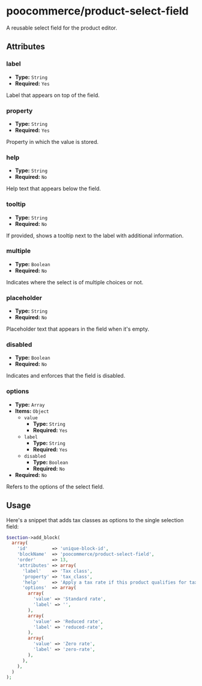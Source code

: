 # poocommerce/product-select-field

A reusable select field for the product editor.

## Attributes

### label

-   **Type:** `String`
-   **Required:** `Yes`

Label that appears on top of the field.

### property

-   **Type:** `String`
-   **Required:** `Yes`

Property in which the value is stored.

### help

-   **Type:** `String`
-   **Required:** `No`

Help text that appears below the field.

### tooltip

- **Type:** `String`
- **Required:** `No`

If provided, shows a tooltip next to the label with additional information.

### multiple

-   **Type:** `Boolean`
-   **Required:** `No`

Indicates where the select is of multiple choices or not.

### placeholder

-   **Type:** `String`
-   **Required:** `No`

Placeholder text that appears in the field when it's empty.

### disabled

-   **Type:** `Boolean`
-   **Required:** `No`

Indicates and enforces that the field is disabled.

### options

-   **Type:** `Array`
-   **Items:** `Object`
    -   `value`
        -   **Type:** `String`
        -   **Required:** `Yes`
    -   `label`
        -   **Type:** `String`
        -   **Required:** `Yes`
    -   `disabled`
        -   **Type:** `Boolean`
        -   **Required:** `No`
-   **Required:** `No`

Refers to the options of the select field.

## Usage

Here's a snippet that adds tax classes as options to the
single selection field:

```php
$section->add_block(
  array(
    'id'         => 'unique-block-id',
    'blockName'  => 'poocommerce/product-select-field',
    'order'      => 13,
    'attributes' => array(
      'label'    => 'Tax class',
      'property' => 'tax_class',
      'help'     => 'Apply a tax rate if this product qualifies for tax reduction or exemption.',
      'options'  => array(
        array(
          'value' => 'Standard rate',
          'label' => '',
        ),
        array(
          'value' => 'Reduced rate',
          'label' => 'reduced-rate',
        ),
        array(
          'value' => 'Zero rate',
          'label' => 'zero-rate',
        ),
      ),
    ),
  )
);
```

